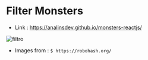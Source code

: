 # Filter Monsters

- Link : https://analinsdev.github.io/monsters-reactjs/

![filtro](https://user-images.githubusercontent.com/60307596/82382876-27b56480-9a03-11ea-9664-fdd68acbc260.PNG)

- Images from : `$ https://robohash.org/ `
